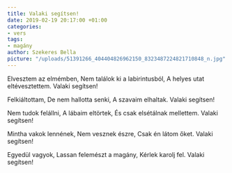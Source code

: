 ```yaml
---
title: Valaki segítsen!
date: 2019-02-19 20:17:00 +01:00
categories:
- vers
tags:
- magány
author: Szekeres Bella
picture: "/uploads/51391266_404404826962150_8323487224821710848_n.jpg"
---
```


Elvesztem az elmémben,
Nem találok ki a labirintusból,
A helyes utat eltévesztettem.
Valaki segítsen!

Felkiáltottam, 
De nem hallotta senki,
A szavaim elhaltak.
Valaki segítsen!

Nem tudok felállni,
A lábaim eltörtek,
És csak elsétálnak mellettem.
Valaki segítsen!

Mintha vakok lennének,
Nem vesznek észre,
Csak én látom őket.
Valaki segítsen!

Egyedül vagyok,
Lassan felemészt a magány,
Kérlek karolj fel.
Valaki segítsen!
